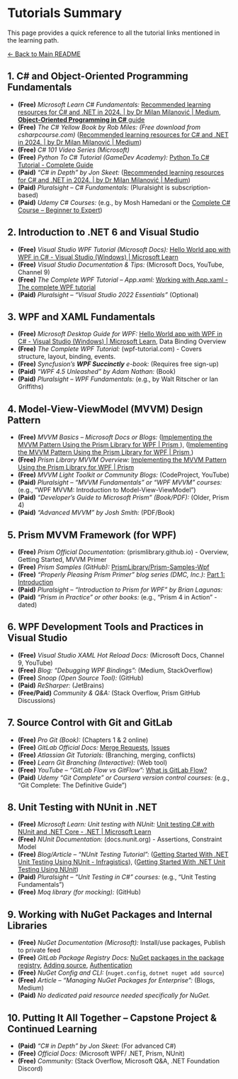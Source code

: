 # Tutorials Summary

This page provides a quick reference to all the tutorial links mentioned in the learning path.

[<- Back to Main README](../README.md)

## 1. C# and Object-Oriented Programming Fundamentals

*   **(Free)** *Microsoft Learn C# Fundamentals:* [Recommended learning resources for C# and .NET in 2024. | by Dr Milan Milanović | Medium](https://medium.com/@techworldwithmilan/recommended-learning-resources-for-c-and-net-in-2024-0eec6ab923ca#:~:text=1.%20Learn%20C), [**Object-Oriented Programming in C#** guide](https://learn.microsoft.com/en-us/dotnet/csharp/fundamentals/tutorials/oop)
*   **(Free)** *The C# Yellow Book by Rob Miles:* *(Free download from csharpcourse.com)* ([Recommended learning resources for C# and .NET in 2024. | by Dr Milan Milanović | Medium](https://medium.com/@techworldwithmilan/recommended-learning-resources-for-c-and-net-in-2024-0eec6ab923ca#:~:text=%2A%20The%20C,the%20best%20book%20overall))
*   **(Free)** *C# 101 Video Series (Microsoft)*
*   **(Free)** *Python To C# Tutorial (GameDev Academy):* [Python To C# Tutorial - Complete Guide](https://gamedevacademy.org/python-to-c-tutorial-complete-guide/)
*   **(Paid)** *“C# in Depth” by Jon Skeet:* ([Recommended learning resources for C# and .NET in 2024. | by Dr Milan Milanović | Medium](https://medium.com/@techworldwithmilan/recommended-learning-resources-for-c-and-net-in-2024-0eec6ab923ca#:~:text=4))
*   **(Paid)** *Pluralsight – C# Fundamentals:* (Pluralsight is subscription-based)
*   **(Paid)** *Udemy C# Courses:* (e.g., by Mosh Hamedani or the [Complete C# Course – Beginner to Expert](https://www.udemy.com/course/complete-c-sharp-programming-course-beginner-to-expert/))

## 2. Introduction to .NET 6 and Visual Studio

*   **(Free)** *Visual Studio WPF Tutorial (Microsoft Docs):* [Hello World app with WPF in C# - Visual Studio (Windows) | Microsoft Learn](https://learn.microsoft.com/en-us/visualstudio/get-started/csharp/tutorial-wpf?view=vs-2022#:~:text=In%20this%20tutorial%2C%20you%20become,IDE)
*   **(Free)** *Visual Studio Documentation & Tips:* (Microsoft Docs, YouTube, Channel 9)
*   **(Free)** *The Complete WPF Tutorial – App.xaml:* [Working with App.xaml - The complete WPF tutorial](https://wpf-tutorial.com/wpf-application/working-with-app-xaml/#:~:text=Working%20with%20App)
*   **(Paid)** *Pluralsight – “Visual Studio 2022 Essentials”* (Optional)

## 3. WPF and XAML Fundamentals

*   **(Free)** *Microsoft Desktop Guide for WPF:* [Hello World app with WPF in C# - Visual Studio (Windows) | Microsoft Learn](https://learn.microsoft.com/en-us/visualstudio/get-started/csharp/tutorial-wpf?view=vs-2022#:~:text=WPF%20is%20part%20of%20,more%20information%2C%20see%20%206), Data Binding Overview
*   **(Free)** *The Complete WPF Tutorial:* (wpf-tutorial.com) - Covers structure, layout, binding, events.
*   **(Free)** *Syncfusion’s **WPF Succinctly** e-book:* (Requires free sign-up)
*   **(Paid)** *“WPF 4.5 Unleashed” by Adam Nathan:* (Book)
*   **(Paid)** *Pluralsight – WPF Fundamentals:* (e.g., by Walt Ritscher or Ian Griffiths)

## 4. Model-View-ViewModel (MVVM) Design Pattern

*   **(Free)** *MVVM Basics – Microsoft Docs or Blogs:* ([Implementing the MVVM Pattern Using the Prism Library for WPF | Prism ](https://prismlibrary.github.io/docs/wpf/legacy/Implementing-MVVM.html#:~:text=Using%20the%20MVVM%20pattern%2C%20the,application%27s%20business%20logic%20and%20data)), ([Implementing the MVVM Pattern Using the Prism Library for WPF | Prism ](https://prismlibrary.github.io/docs/wpf/legacy/Implementing-MVVM.html#:~:text=The%20MVVM%20pattern%20is%20a,data%20templates%2C%20commands%2C%20and%20behaviors))
*   **(Free)** *Prism Library MVVM Overview:* [Implementing the MVVM Pattern Using the Prism Library for WPF | Prism ](https://prismlibrary.github.io/docs/wpf/legacy/Implementing-MVVM.html#:~:text=Using%20the%20MVVM%20pattern%2C%20the,application%27s%20business%20logic%20and%20data)
*   **(Free)** *MVVM Light Toolkit or Community Blogs:* (CodeProject, YouTube)
*   **(Paid)** *Pluralsight – “MVVM Fundamentals” or “WPF MVVM” courses:* (e.g., “WPF MVVM: Introduction to Model-View-ViewModel”)
*   **(Paid)** *“Developer’s Guide to Microsoft Prism” (Book/PDF):* (Older, Prism 4)
*   **(Paid)** *“Advanced MVVM” by Josh Smith:* (PDF/Book)

## 5. Prism MVVM Framework (for WPF)

*   **(Free)** *Prism Official Documentation:* (prismlibrary.github.io) - Overview, Getting Started, MVVM Primer
*   **(Free)** *Prism Samples (GitHub):* [PrismLibrary/Prism-Samples-Wpf](https://github.com/PrismLibrary/Prism-Samples-Wpf#:~:text=Samples%20that%20demonstrate%20how%20to,on%20the%20previous%20sample%27s%20concept)
*   **(Free)** *“Properly Pleasing Prism Primer” blog series (DMC, Inc.):* [Part 1: Introduction](https://www.dmcinfo.com/latest-thinking/blog/id/9282/a-properly-pleasing-primer-tutorial-for-wpf-prism--part-1-introduction#:~:text=including%20modular%20programming%20support%2C%20event,of%20them%20as%20they%20want)
*   **(Paid)** *Pluralsight – “Introduction to Prism for WPF” by Brian Lagunas:*
*   **(Paid)** *“Prism in Practice” or other books:* (e.g., “Prism 4 in Action” - dated)

## 6. WPF Development Tools and Practices in Visual Studio

*   **(Free)** *Visual Studio XAML Hot Reload Docs:* (Microsoft Docs, Channel 9, YouTube)
*   **(Free)** *Blog: “Debugging WPF Bindings”:* (Medium, StackOverflow)
*   **(Free)** *Snoop (Open Source Tool):* (GitHub)
*   **(Paid)** *ReSharper:* (JetBrains)
*   **(Free/Paid)** *Community & Q&A:* (Stack Overflow, Prism GitHub Discussions)

## 7. Source Control with Git and GitLab

*   **(Free)** *Pro Git (Book):* (Chapters 1 & 2 online)
*   **(Free)** *GitLab Official Docs:* [Merge Requests](https://docs.gitlab.com/user/project/merge_requests/#:~:text=Merge%20requests%20provide%20a%20central,when%20the%20merge%20request%20merges), [Issues](https://docs.gitlab.com/user/project/issues/managing_issues/#:~:text=GitLab%20issues%20help%20you%20track,You%20can%20manage%20issues%20to)
*   **(Free)** *Atlassian Git Tutorials:* (Branching, merging, conflicts)
*   **(Free)** *Learn Git Branching (Interactive):* (Web tool)
*   **(Free)** *YouTube – “GitLab Flow vs GitFlow”:* [What is GitLab Flow?](https://about.gitlab.com/topics/version-control/what-is-gitlab-flow/#:~:text=What%20is%20GitLab%20Flow%3F%20GitLab,feature%20branches%20with%20issue%20tracking)
*   **(Paid)** *Udemy “Git Complete” or Coursera version control courses:* (e.g., “Git Complete: The Definitive Guide”)

## 8. Unit Testing with NUnit in .NET

*   **(Free)** *Microsoft Learn: Unit testing with NUnit:* [Unit testing C# with NUnit and .NET Core - .NET | Microsoft Learn](https://learn.microsoft.com/en-us/dotnet/core/testing/unit-testing-with-nunit#:~:text=This%20tutorial%20takes%20you%20through,instructions%2C%20see%20Samples%20and%20Tutorials)
*   **(Free)** *NUnit Documentation:* (docs.nunit.org) - Assertions, Constraint Model
*   **(Free)** *Blog/Article – “NUnit Testing Tutorial”:* ([Getting Started With .NET Unit Testing Using NUnit - Infragistics](https://www.infragistics.com/blogs/net-unit-testing-using-nunit/#:~:text=Getting%20Started%20With%20,project%20%C2%B7%20Creating%20Test)), ([Getting Started With .NET Unit Testing Using NUnit](https://www.infragistics.com/blogs/net-unit-testing-using-nunit/#:~:text=Automated%20unit%20tests%20while%20developing,code%20for%20different%20input%20sets))
*   **(Paid)** *Pluralsight – “Unit Testing in C#” courses:* (e.g., “Unit Testing Fundamentals”)
*   **(Free)** *Moq library (for mocking):* (GitHub)

## 9. Working with NuGet Packages and Internal Libraries

*   **(Free)** *NuGet Documentation (Microsoft):* Install/use packages, Publish to private feed
*   **(Free)** *GitLab Package Registry Docs:* [NuGet packages in the package registry](https://docs.gitlab.com/ee/user/packages/nuget_repository/#:~:text=Publish%20NuGet%20packages%20in%20your,use%20them%20as%20a%20dependency), [Adding source](https://docs.gitlab.com/ee/user/packages/nuget_repository/#:~:text=Add%20the%20package%20registry%20as,a%20source%20for%20NuGet%20packages), [Authentication](https://docs.gitlab.com/ee/user/packages/nuget_repository/#:~:text=You%20can%20now%20add%20a,new%20source%20to%20NuGet%20with)
*   **(Free)** *NuGet Config and CLI:* (`nuget.config`, `dotnet nuget add source`)
*   **(Free)** *Article – “Managing NuGet Packages for Enterprise”:* (Blogs, Medium)
*   **(Paid)** *No dedicated paid resource needed specifically for NuGet.*

## 10. Putting It All Together – Capstone Project & Continued Learning

*   **(Paid)** *“C# in Depth” by Jon Skeet:* (For advanced C#)
*   **(Free)** *Official Docs:* (Microsoft WPF/ .NET, Prism, NUnit)
*   **(Free)** *Community:* (Stack Overflow, Microsoft Q&A, .NET Foundation Discord)